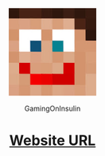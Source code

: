 <div align="center">
  <img src="./data/img/gamingoninsulin.png">
  <p>GamingOnInsulin</p>
  <h1><a href="https://gamingoninsulin.github.io/TheTableFreedom/" target="_blank">Website URL</a></h1>
</div>

